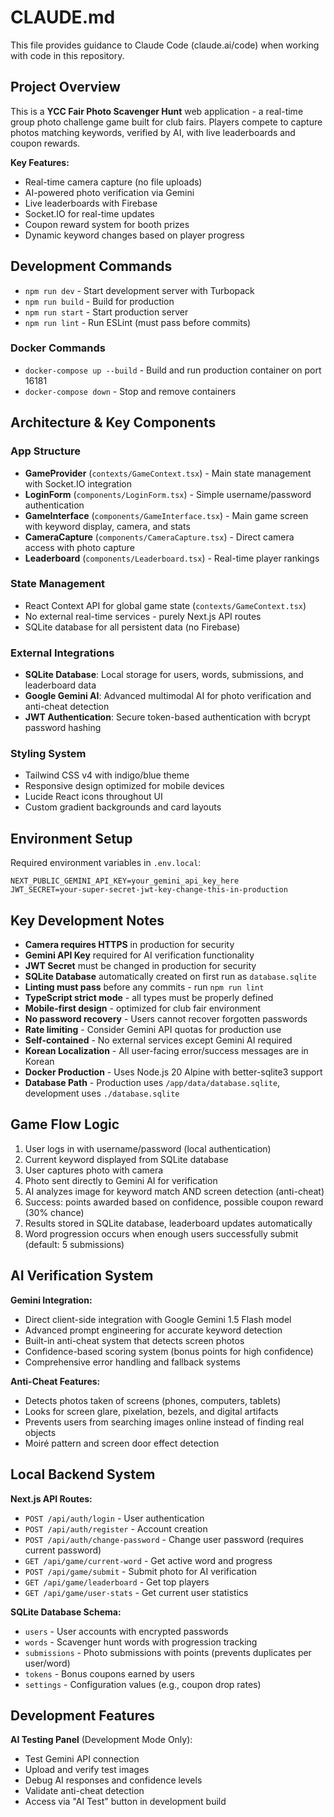 # CLAUDE.md

This file provides guidance to Claude Code (claude.ai/code) when working with code in this repository.

## Project Overview

This is a **YCC Fair Photo Scavenger Hunt** web application - a real-time group photo challenge game built for club fairs. Players compete to capture photos matching keywords, verified by AI, with live leaderboards and coupon rewards.

**Key Features:**
- Real-time camera capture (no file uploads)
- AI-powered photo verification via Gemini
- Live leaderboards with Firebase
- Socket.IO for real-time updates
- Coupon reward system for booth prizes
- Dynamic keyword changes based on player progress

## Development Commands

- `npm run dev` - Start development server with Turbopack
- `npm run build` - Build for production  
- `npm run start` - Start production server
- `npm run lint` - Run ESLint (must pass before commits)

### Docker Commands
- `docker-compose up --build` - Build and run production container on port 16181
- `docker-compose down` - Stop and remove containers

## Architecture & Key Components

### App Structure
- **GameProvider** (`contexts/GameContext.tsx`) - Main state management with Socket.IO integration
- **LoginForm** (`components/LoginForm.tsx`) - Simple username/password authentication
- **GameInterface** (`components/GameInterface.tsx`) - Main game screen with keyword display, camera, and stats
- **CameraCapture** (`components/CameraCapture.tsx`) - Direct camera access with photo capture
- **Leaderboard** (`components/Leaderboard.tsx`) - Real-time player rankings

### State Management
- React Context API for global game state (`contexts/GameContext.tsx`)
- No external real-time services - purely Next.js API routes
- SQLite database for all persistent data (no Firebase)

### External Integrations
- **SQLite Database**: Local storage for users, words, submissions, and leaderboard data
- **Google Gemini AI**: Advanced multimodal AI for photo verification and anti-cheat detection
- **JWT Authentication**: Secure token-based authentication with bcrypt password hashing

### Styling System
- Tailwind CSS v4 with indigo/blue theme
- Responsive design optimized for mobile devices
- Lucide React icons throughout UI
- Custom gradient backgrounds and card layouts

## Environment Setup

Required environment variables in `.env.local`:
```
NEXT_PUBLIC_GEMINI_API_KEY=your_gemini_api_key_here
JWT_SECRET=your-super-secret-jwt-key-change-this-in-production
```

## Key Development Notes

- **Camera requires HTTPS** in production for security
- **Gemini API Key** required for AI verification functionality
- **JWT Secret** must be changed in production for security
- **SQLite Database** automatically created on first run as `database.sqlite`
- **Linting must pass** before any commits - run `npm run lint`
- **TypeScript strict mode** - all types must be properly defined
- **Mobile-first design** - optimized for club fair environment
- **No password recovery** - Users cannot recover forgotten passwords
- **Rate limiting** - Consider Gemini API quotas for production use
- **Self-contained** - No external services except Gemini AI required
- **Korean Localization** - All user-facing error/success messages are in Korean
- **Docker Production** - Uses Node.js 20 Alpine with better-sqlite3 support
- **Database Path** - Production uses `/app/data/database.sqlite`, development uses `./database.sqlite`

## Game Flow Logic

1. User logs in with username/password (local authentication)
2. Current keyword displayed from SQLite database
3. User captures photo with camera
4. Photo sent directly to Gemini AI for verification
5. AI analyzes image for keyword match AND screen detection (anti-cheat)
6. Success: points awarded based on confidence, possible coupon reward (30% chance)
7. Results stored in SQLite database, leaderboard updates automatically
8. Word progression occurs when enough users successfully submit (default: 5 submissions)

## AI Verification System

**Gemini Integration:**
- Direct client-side integration with Google Gemini 1.5 Flash model
- Advanced prompt engineering for accurate keyword detection
- Built-in anti-cheat system that detects screen photos
- Confidence-based scoring system (bonus points for high confidence)
- Comprehensive error handling and fallback systems

**Anti-Cheat Features:**
- Detects photos taken of screens (phones, computers, tablets)
- Looks for screen glare, pixelation, bezels, and digital artifacts
- Prevents users from searching images online instead of finding real objects
- Moiré pattern and screen door effect detection

## Local Backend System

**Next.js API Routes:**
- `POST /api/auth/login` - User authentication
- `POST /api/auth/register` - Account creation  
- `POST /api/auth/change-password` - Change user password (requires current password)
- `GET /api/game/current-word` - Get active word and progress
- `POST /api/game/submit` - Submit photo for AI verification
- `GET /api/game/leaderboard` - Get top players
- `GET /api/game/user-stats` - Get current user statistics

**SQLite Database Schema:**
- `users` - User accounts with encrypted passwords
- `words` - Scavenger hunt words with progression tracking
- `submissions` - Photo submissions with points (prevents duplicates per user/word)
- `tokens` - Bonus coupons earned by users
- `settings` - Configuration values (e.g., coupon drop rates)

## Development Features

**AI Testing Panel** (Development Mode Only):
- Test Gemini API connection
- Upload and verify test images
- Debug AI responses and confidence levels
- Validate anti-cheat detection
- Access via "AI Test" button in development build